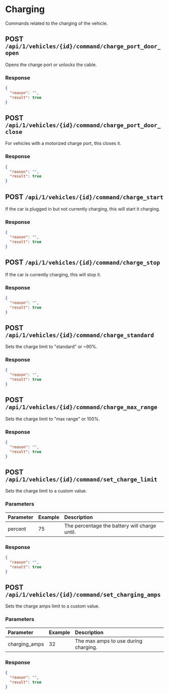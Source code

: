 # Charging

Commands related to the charging of the vehicle.

## POST `/api/1/vehicles/{id}/command/charge_port_door_open`

Opens the charge port or unlocks the cable.

### Response

```json
{
  "reason": "",
  "result": true
}
```

## POST `/api/1/vehicles/{id}/command/charge_port_door_close`

For vehicles with a motorized charge port, this closes it.

### Response

```json
{
  "reason": "",
  "result": true
}
```

## POST `/api/1/vehicles/{id}/command/charge_start`

If the car is plugged in but not currently charging, this will start it charging.

### Response

```json
{
  "reason": "",
  "result": true
}
```

## POST `/api/1/vehicles/{id}/command/charge_stop`

If the car is currently charging, this will stop it.

### Response

```json
{
  "reason": "",
  "result": true
}
```

## POST `/api/1/vehicles/{id}/command/charge_standard`

Sets the charge limit to "standard" or ~90%.

### Response

```json
{
  "reason": "",
  "result": true
}
```

## POST `/api/1/vehicles/{id}/command/charge_max_range`

Sets the charge limit to "max range" or 100%.

### Response

```json
{
  "reason": "",
  "result": true
}
```

## POST `/api/1/vehicles/{id}/command/set_charge_limit`

Sets the charge limit to a custom value.

### Parameters

| Parameter | Example | Description                                   |
| :-------- | :------ | :-------------------------------------------- |
| percent   | 75      | The percentage the battery will charge until. |

### Response

```json
{
  "reason": "",
  "result": true
}
```

## POST `/api/1/vehicles/{id}/command/set_charging_amps`

Sets the charge amps limit to a custom value.

### Parameters

| Parameter     | Example | Description                          |
| :------------ | :------ | :----------------------------------- |
| charging_amps | 32      | The max amps to use during charging. |

### Response

```json
{
  "reason": "",
  "result": true
}
```

